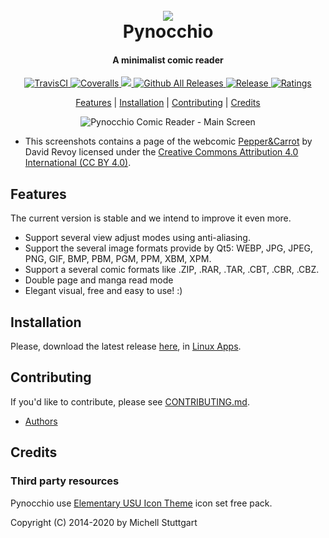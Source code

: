 
<h1 align="center">
  <br>
  <a href="https://pynocchio.github.io/">
  <img src="https://github.com/mstuttgart/pynocchio/blob/develop/data/pynocchio.png"></a>
  <br>
  Pynocchio
  <br>
</h1>

<h4 align="center">A minimalist comic reader</h4>

<p align="center">
  <a href="https://travis-ci.org/mstuttgart/pynocchio">
    <img src="https://img.shields.io/travis/mstuttgart/pynocchio/develop.svg?style=flat-square" alt="TravisCI">
  </a>
  <a href="https://coveralls.io/github/mstuttgart/pynocchio?branch=develop">
    <img src="https://img.shields.io/coveralls/mstuttgart/pynocchio/develop.svg?style=flat-square" alt="Coveralls">
  </a>
  <a href="https://codeclimate.com/github/mstuttgart/pynocchio/maintainability">
    <img src="https://img.shields.io/codeclimate/maintainability/mstuttgart/pynocchio.svg?style=flat-square" />
  </a>
  <a href="https://github.com/mstuttgart/pynocchio/releases">
        <img src="https://img.shields.io/github/downloads/mstuttgart/pynocchio/total.svg?style=flat-square" alt="Github All Releases">
  </a>
    <a href="https://github.com/mstuttgart/pynocchio/releases/latest">
      <img src="https://img.shields.io/github/release/mstuttgart/pynocchio.svg?style=flat-square" alt="Release">
  </a>
    <a href="https://github.com/mstuttgart/pynocchio/blob/develop/LICENSE">
      <img src="https://img.shields.io/github/license/mstuttgart/pynocchio.svg?style=flat-square" alt="Ratings">
  </a>
</p>



<p align="center">
  <a href="#features">Features</a> | 
  <a href="#installation">Installation</a> |
  <a href="#contributing">Contributing</a> |
  <a href="#credits">Credits</a>
</p>

<p align="center">
<img src="data/screenshots/screenshot_02.png" alt="Pynocchio Comic Reader - Main Screen">
</p>

* This screenshots contains a page of the webcomic [Pepper&Carrot](https://www.peppercarrot.com/) by David Revoy licensed under the [Creative Commons Attribution 4.0 International (CC BY 4.0)](https://creativecommons.org/licenses/by/4.0/).

## Features

The current version is stable and we intend to improve it even more.

* Support several view adjust modes using anti-aliasing.
* Support the several image formats provide by Qt5: WEBP, JPG, JPEG, PNG, GIF, BMP, PBM, PGM, PPM, XBM, XPM.
* Support a several comic formats like .ZIP, .RAR, .TAR, .CBT, .CBR, .CBZ.
* Double page and manga read mode
* Elegant visual, free and easy to use! :) 

## Installation

Please, download the latest release [here](https://github.com/mstuttgart/pynocchio/releases/latest), in [Linux Apps](https://www.linux-apps.com/p/1126786).

## Contributing

If you'd like to contribute, please see [CONTRIBUTING.md](https://github.com/mstuttgart/pynocchio/blob/develop/CONTRIBUTING.md).

* [Authors](https://github.com/mstuttgart/pynocchio/blob/develop/AUTHORS.md)

## Credits

### Third party resources

Pynocchio use [Elementary USU Icon Theme](https://store.kde.org/content/show.php/elementary+USU?content=148128) icon set free pack.

Copyright (C) 2014-2020 by Michell Stuttgart
